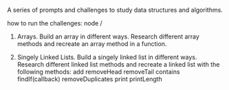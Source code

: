 A series of prompts and challenges to study data structures and algorithms.

how to run the challenges:
node <foldername>/<javascriptfilename>

1. Arrays. Build an array in different ways. Research different array methods and recreate an array method in a function.

2. Singely Linked Lists. Build a singely linked list in different ways. Research different linked list methods and recreate a linked list with the following methods:
   add
   removeHead
   removeTail
   contains
   findIf(callback)
   removeDuplicates
   print
   printLength
